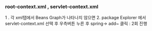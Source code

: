 
### root-context.xml , servlet-context.xml
1 . 각 xml탭에서 Beans Graph가 나타나지 않으면
2. package Explorer 에서
 servlet-context.xml 선택 후 우측버튼 누른 후 
spring-> add~ 클릭 : 2회 진행


